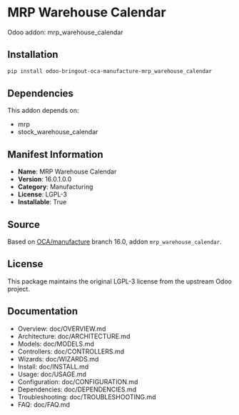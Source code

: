 # MRP Warehouse Calendar

Odoo addon: mrp_warehouse_calendar

## Installation

```bash
pip install odoo-bringout-oca-manufacture-mrp_warehouse_calendar
```

## Dependencies

This addon depends on:
- mrp
- stock_warehouse_calendar

## Manifest Information

- **Name**: MRP Warehouse Calendar
- **Version**: 16.0.1.0.0
- **Category**: Manufacturing
- **License**: LGPL-3
- **Installable**: True

## Source

Based on [OCA/manufacture](https://github.com/OCA/manufacture) branch 16.0, addon `mrp_warehouse_calendar`.

## License

This package maintains the original LGPL-3 license from the upstream Odoo project.

## Documentation

- Overview: doc/OVERVIEW.md
- Architecture: doc/ARCHITECTURE.md
- Models: doc/MODELS.md
- Controllers: doc/CONTROLLERS.md
- Wizards: doc/WIZARDS.md
- Install: doc/INSTALL.md
- Usage: doc/USAGE.md
- Configuration: doc/CONFIGURATION.md
- Dependencies: doc/DEPENDENCIES.md
- Troubleshooting: doc/TROUBLESHOOTING.md
- FAQ: doc/FAQ.md
